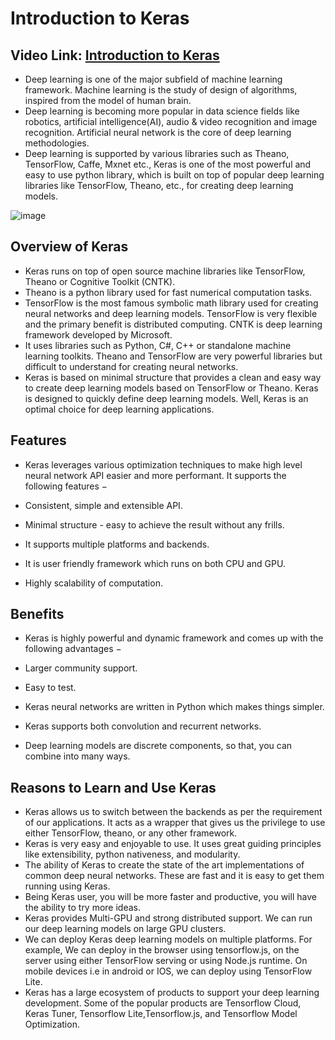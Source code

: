 # Introduction to Keras

## Video Link: [Introduction to Keras](https://drive.google.com/file/d/1WZ91xo7FywwGAsbvwF8SuV9PgOHYWwmG/view?usp=sharing)

- Deep learning is one of the major subfield of machine learning framework. Machine learning is the study of design of algorithms, inspired from the model of human brain. 
- Deep learning is becoming more popular in data science fields like robotics, artificial intelligence(AI), audio & video recognition and image recognition. Artificial neural network is the core of deep learning methodologies. 
- Deep learning is supported by various libraries such as Theano, TensorFlow, Caffe, Mxnet etc., Keras is one of the most powerful and easy to use python library, which is built on top of popular deep learning libraries like TensorFlow, Theano, etc., for creating deep learning models.

![image](https://user-images.githubusercontent.com/63282184/143387699-59a7d21e-2043-49ac-9689-7395f41a8c0b.png)


## Overview of Keras
- Keras runs on top of open source machine libraries like TensorFlow, Theano or Cognitive Toolkit (CNTK). 
- Theano is a python library used for fast numerical computation tasks. 
- TensorFlow is the most famous symbolic math library used for creating neural networks and deep learning models. TensorFlow is very flexible and the primary benefit is distributed computing. CNTK is deep learning framework developed by Microsoft. 
- It uses libraries such as Python, C#, C++ or standalone machine learning toolkits. Theano and TensorFlow are very powerful libraries but difficult to understand for creating neural networks.
- Keras is based on minimal structure that provides a clean and easy way to create deep learning models based on TensorFlow or Theano. Keras is designed to quickly define deep learning models. Well, Keras is an optimal choice for deep learning applications.


## Features
- Keras leverages various optimization techniques to make high level neural network API easier and more performant. It supports the following features −

- Consistent, simple and extensible API.

- Minimal structure - easy to achieve the result without any frills.

- It supports multiple platforms and backends.

- It is user friendly framework which runs on both CPU and GPU.

- Highly scalability of computation.



## Benefits

- Keras is highly powerful and dynamic framework and comes up with the following advantages −

- Larger community support.

- Easy to test.

- Keras neural networks are written in Python which makes things simpler.

- Keras supports both convolution and recurrent networks.

- Deep learning models are discrete components, so that, you can combine into many ways.


## Reasons to Learn and Use Keras
- Keras allows us to switch between the backends as per the requirement of our applications. It acts as a wrapper that gives us the privilege to use either TensorFlow, theano, or any other framework.
- Keras is very easy and enjoyable to use. It uses great guiding principles like extensibility, python nativeness, and modularity.
- The ability of Keras to create the state of the art implementations of common deep neural networks. These are fast and it is easy to get them running using Keras.
- Being Keras user, you will be more faster and productive, you will have the ability to try more ideas.
- Keras provides Multi-GPU and strong distributed support. We can run our deep learning models on large GPU clusters.
- We can deploy Keras deep learning models on multiple platforms. For example, We can deploy in the browser using tensorflow.js, on the server using either TensorFlow serving or using Node.js runtime. On mobile devices i.e in android or IOS, we can deploy using TensorFlow Lite.
- Keras has a large ecosystem of products to support your deep learning development. Some of the popular products are Tensorflow Cloud, Keras Tuner, Tensorflow Lite,Tensorflow.js, and Tensorflow Model Optimization.
